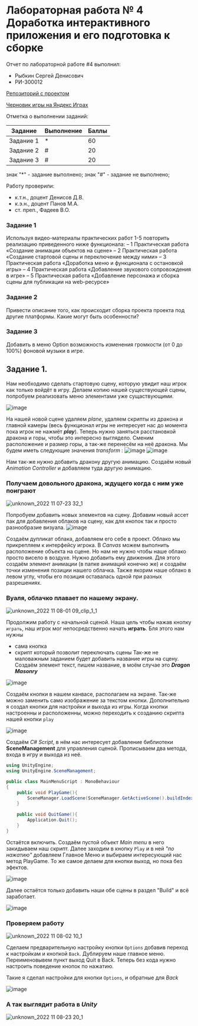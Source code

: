 # Лабораторная работа № 4 Доработка интерактивного приложения и его подготовка к сборке

Отчет по лабораторной работе #4 выполнил:
- Рыбкин Сергей Денисович
- РИ-300012

[Репозиторий с проектом](https://github.com/Sergey8Rybkin/Dragon-Picker)

[Черновик игры на Яндекс Играх](https://yandex.ru/games/app/198497?draft=true&lang=ru)

Отметка о выполнении заданий:

| Задание | Выполнение | Баллы |
| ------ | ------ | ------ |
| Задание 1 | * | 60 |
| Задание 2 | # | 20 |
| Задание 3 | # | 20 |

знак "*" - задание выполнено; знак "#" - задание не выполнено;

Работу проверили:
- к.т.н., доцент Денисов Д.В.
- к.э.н., доцент Панов М.А.
- ст. преп., Фадеев В.О.

### Задание 1
Используя видео-материалы практических работ 1-5 повторить реализацию
приведенного ниже функционала:
– 1 Практическая работа «Создание анимации объектов на сцене»
– 2 Практическая работа «Создание стартовой сцены и переключение
между ними»
– 3 Практическая работа «Доработка меню и функционала с остановкой
игры»
– 4 Практическая работа «Добавление звукового сопровождения в игре»
– 5 Практическая работа «Добавление персонажа и сборка сцены для
публикации на web-ресурсе»

### Задание 2
Привести описание того, как происходит сборка проекта проекта под другие
платформы. Какие могут быть особенности?

### Задание 3
Добавить в меню Option возможность изменения громкости (от 0 до 100%)
фоновой музыки в игре.

## Задание 1.

Нам необходимо сделать стартовую сцену, которую увидит наш игрок как только войдёт в игру.
Делаем копию нашей существующей сцены, попробуем реализовать меню элементами уже сущаствующими.

![image](https://user-images.githubusercontent.com/100475554/200386297-992457ac-6b15-440f-9f2b-06b255607879.png)

На нашей новой сцене удаляем *plane*, удаляем скрипты из дракона и главной камеры (весь функционал игры не интересует нас до момента пока игрок не нажмёт ***play***). Теперь нужно заняться расстановкой дракона и горы, чтобы это интересно выглядело. Сменим расположение и размер горы, а так-же перенесём на неё дракона. Мы будем иметь следующие значения *transform* :
![image](https://user-images.githubusercontent.com/100475554/200387291-2e08456f-3068-4d5c-bd59-245e2e2d6cc4.png) ![image](https://user-images.githubusercontent.com/100475554/200387313-aed67b29-a0d0-48aa-908f-099df26ab9fa.png)

Нам так-же нужно добавить дракону другую анимацию. Создаём новый *Animation Controller* и добавляем туда другую анимацию.

### Получаем довольного дракона, ждущего когда с ним уже поиграют
![unknown_2022 11 07-23 32_1](https://user-images.githubusercontent.com/100475554/200388004-e445ca8b-a3c0-4df6-98b4-329c379031a4.gif)

Попробуем добавить новых элементов на сцену. Добавим новый ассет пак для добавления облаков на сцену, как для кнопок так и просто разнообразие визуала.
![image](https://user-images.githubusercontent.com/100475554/200399924-0a1e8a63-6005-40cd-ab56-41398ae5c6b8.png)

Создаём дупликат облака, добавляем его себе в проект. Облако мы прикрепляем к интерфейсу игрока. В *Canvas* можем выполнить расположение объекта на сцене. Но нам не нужно чтобы наше облако просто висело в воздухе. Нужно добавить ему движения. Для этого создаём элемент анимации (в папке анимаций конечно же) и создаём точки изменения позиции нашего облачка.
Также якорим наше облако в левом углу, чтобы его позиция оставалась одной при разных разрешениях.
### Вуаля, облачко плавает по нашему экрану.

![unknown_2022 11 08-01 09_clip_1_1](https://user-images.githubusercontent.com/100475554/200405748-ca19e848-5fa6-4e96-9659-2fe70bb49748.gif)

Продолжим работу с начальной сценой. Наша цель чтобы нажав кнопку `играть`, наш игрок мог непосредственно начать **играть**. Бля этого нам нужны
+ сама кнопка
+ скрипт который позволит переключать сцены
Так-же не маловажным заданием будет добавить название игры на сцену. Создаём элемент текст, пишем название, в моём случае это ***Dragon Masonry***

![image](https://user-images.githubusercontent.com/100475554/200413712-d7998251-c8b9-4378-92e1-2a02c5679736.png)

Создаём кнопки в нашем канвасе, располагаем на экране. Так-же можно заменить само изображение за текстом кнопки. Дополнительно я создал кнопки для настройки и выхода из игры. Когда кнопки настроенны и расположенны, можно переходить к созданию скрипта нашей кнопки `play`

![image](https://user-images.githubusercontent.com/100475554/200414495-b857a4c9-6cb7-45eb-950b-a1d349659be6.png)

Создаём *C# Script*, в нём нас интересует добавление библиотеки **SceneManagement** для управления сценой. Прописываем два метода, входа в игру и выхода из неё.

```c#
using UnityEngine;
using UnityEngine.SceneManagement;

public class MainMenuScript : MonoBehaviour
{
    public void PlayGame(){
        SceneManager.LoadScene(SceneManager.GetActiveScene().buildIndex+1);
    }
    
    public void QuitGame(){
        Application.Quit();
    }
}
```

Остаётся включить. Создаём пустой объект *Main menu* в него закидываем наш скрипт. Далее заходим в кнопку `Play` и в ней *"по нажатию"* добавляем Главное Меню и выбираем интересующий нас метод PlayGame. То же самое делаем для кнопки выход, но пока без эфектов.

![image](https://user-images.githubusercontent.com/100475554/200416019-4a0a07f2-3988-4115-a1c9-3dc88d09a3d0.png)

Далее остаётся только добавить наши обе сцены в раздел "Build" и всё заработает.

![image](https://user-images.githubusercontent.com/100475554/200416169-abb5d783-75fc-4d0a-9425-b1f7a32df352.png)
### Проверяем работу
![unknown_2022 11 08-02 10_1](https://user-images.githubusercontent.com/100475554/200417116-0947dac0-2b67-4087-8e2d-00eb34879e7f.gif)

Сделаем предварительную настройку кнопки `Options` добавив переход к настройкам и кнопкой `Back`. Дублируем наше главное меню. Переименовывем пункт выход Quit в Back.
Теперь без кода нужно настроить поведение кнопок по нажатию. 

Такие я сделал настройки для кнопки `Options`, и обратные для *Back*

![image](https://user-images.githubusercontent.com/100475554/200644167-42340174-ae67-40ec-b7b6-e5561c21ba6f.png)

### А так выглядит работа в *Unity*
![unknown_2022 11 08-23 20_1](https://user-images.githubusercontent.com/100475554/200645513-15c56587-3ce6-4af0-b638-78a9d41fe50d.gif)


